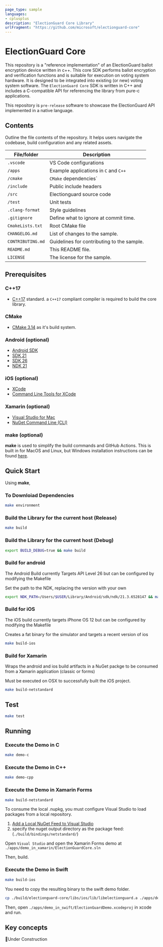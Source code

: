 ```yaml
---
page_type: sample
languages:
- cplusplus
description: "ElectionGuard Core Library"
urlFragment: "https://github.com/microsoft/electionguard-core"
---
```


# ElectionGuard Core

This repository is a "reference implementation" of an ElectionGuard ballot encryption device written in c++.  This core SDK performs ballot encryption and verification functions and is suitable for execution on voting system hardware.  It is designed to be integrated into existing (or new) voting system software.  The `ElectionGuard Core` SDK is written in C++ and includes a C-compatible API for referencing the library from pure-c applications.

This repository is `pre-release` software to showcase the ElectionGuard API implemented in a native language.

## Contents

Outline the file contents of the repository. It helps users navigate the codebase, build configuration and any related assets.

| File/folder       | Description                                |
|-------------------|--------------------------------------------|
| `.vscode`         | VS Code configurations                     |
| `/apps`           | Example applications in `C` and `C++`      |
| `/cmake`          | `CMake` dependencies`                      |
| `/include`        | Public include headers                     |
| `/src`            | Electionguard source code                  |
| `/test`           | Unit tests                                 |
| `.clang-format`   | Style guidelines                           |
| `.gitignore`      | Define what to ignore at commit time.      |
| `CmakeLists.txt`  | Root CMake file                            |
| `CHANGELOG.md`    | List of changes to the sample.             |
| `CONTRIBUTING.md` | Guidelines for contributing to the sample. |
| `README.md`       | This README file.                          |
| `LICENSE`         | The license for the sample.                |

## Prerequisites

### C++17

- [C++17](https://isocpp.org/get-started) standard.  a `C++17` compliant compiler is required to build the core library.

### CMake 

- [CMake 3.14](https://cmake.org/) as it's build system.

### Android (optional)

- [Android SDK](https://developer.android.com/studio/#downloads)
- [SDK 21](https://developer.android.com/studio/releases/platforms#5.0)
- [SDK 26](https://developer.android.com/studio/releases/platforms#8.0)
- [NDK 21](https://developer.android.com/ndk/downloads/)

### iOS (optional)

- [XCode](https://developer.apple.com/xcode/resources/)
- [Command Line Tools for XCode](#)

### Xamarin (optional)

- [Visual Studio for Mac](https://visualstudio.microsoft.com/vs/mac/)
- [NuGet Command Line (CLI)](https://docs.microsoft.com/en-us/nuget/reference/nuget-exe-cli-reference#macoslinux)

### make (optional)

**make** is used to simplify the build commands and GitHub Actions. This is built in for MacOS and Linux, but Windows installation instructions can be found [here](http://gnuwin32.sourceforge.net/packages/make.htm).

## Quick Start

Using **make**,

### To Downloiad Dependencies

```sh
make environment
```

### Build the Library for the current host (Release)

```sh
make build
```

### Build the Library for the current host (Debug)

```sh
export BUILD_DEBUG=true && make build
```

### Build for android

The Android Build currently Targets API Level 26 but can be configured by modifying the Makefile

Set the path to the NDK, replacing the version with your own

```sh
export NDK_PATH=/Users/$USER/Library/Android/sdk/ndk/21.3.6528147 && make build-android
```

### Build for iOS

The iOS build currently targets iPhone OS 12 but can be configured by modifying the Makefile

Creates a fat binary for the simulator and targets a recent version of ios

```sh
make build-ios
```

### Build for Xamarin

Wraps the android and ios build artifacts in a NuGet packge to be consumed from a Xamarin application (classic or forms)

Must be executed on OSX to successfully built the iOS project.

```sh
make build-netstandard
```

## Test

```sh
make test
```

## Running

### Execute the Demo in C

```sh
make demo-c
```

### Execute the Demo in C++

```sh
make demo-cpp
```

### Execute the Demo in Xamarin Forms

```sh
make build-netstandard
```

To consume the local .nupkg, you must configure Visual Studio to load packages from a local repository.
1. [Add a Local NuGet Feed to Visual Studio](https://docs.microsoft.com/en-us/xamarin/cross-platform/cpp/#adding-the-local-nuget-feed-to-the-nuget-configuration)
2. specify the nuget output directory as the package feed: (`./build/bindings/netstandard/`)

Open `Visual Studio` and open the Xamarin Forms demo at `./apps/demo_in_xamarin/ElectionGuardCore.sln`

Then, build.

### Execute the Demo in Swift

```sh
make build-ios
```
You need to copy the resulting binary to the swift demo folder.

```sh
cp ./build/electionguard-core/libs/ios/lib/libelectionguard.a ./apps/demo_in_swift/ElectionGuardDemo/ElectionGuardDemo/libelectionguard.a
```

Then, open `./apps/demo_in_swift/ElectionGuardDemo.xcodeproj` in xcode and run.

## Key concepts

🚧Under Construction
